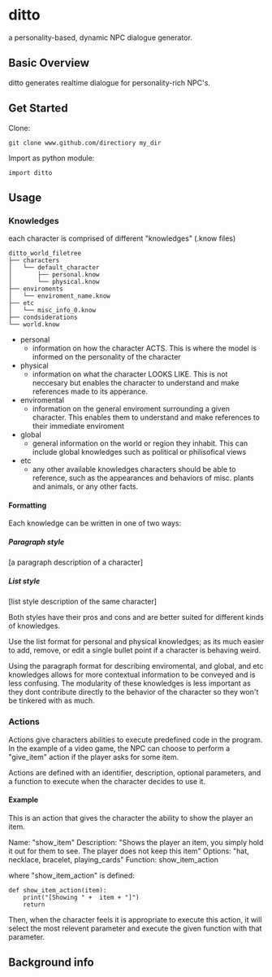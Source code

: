 # ditto
a personality-based, dynamic NPC dialogue generator.

## Basic Overview
ditto generates realtime dialogue for personality-rich NPC's.

## Get Started
Clone:

    git clone www.github.com/directiory my_dir

Import as python module:

    import ditto

## Usage
### Knowledges
each character is comprised of different "knowledges" (.know files)

	ditto_world_filetree
	├── characters
	│   └── default_character
	│       ├── personal.know
	│       └── physical.know
	├── enviroments
	│   └── enviroment_name.know
	├── etc
	│   └── misc_info_0.know
	├── condsiderations
	└── world.know
	
 - personal
	 - information on how the character ACTS. This is where the model is informed on the personality of the character
 - physical
	 - information on what the character LOOKS LIKE. This is not neccesary but enables the character to understand and make references made to its apperance. 
 - enviromental
	 - information on the general enviroment surrounding a given character. This enables them to understand and make references to their immediate enviroment
 - global
	 - general information on the world or region they inhabit. This can include global knowledges such as political or philisofical views 
 - etc
	 - any other available knowledges characters should be able to reference, such as the appearances and behaviors of misc. plants and animals, or any other facts.

#### Formatting
Each knowledge can be written in one of two ways:

##### Paragraph style
[a paragraph description of a character]
##### List style
[list style description of the same character]

Both styles have their pros and cons and are better suited for different kinds of knowledges.

Use the list format for personal and physical knowledges; as its much easier to add, remove, or edit a single bullet point if a character is behaving weird.

Using the paragraph format for describing enviromental, and global, and etc knowledges allows for more contextual information to be conveyed and is less confusing. The modularity of these knowledges is less important as they dont contribute directly to the behavior of the character so they won't be tinkered with as much.

### Actions
Actions give characters abilities to execute predefined code in the program. In the example of a video game, the NPC can choose to perform a "give_item" action if the player asks for some item.

Actions are defined with an identifier, description, optional parameters, and a function to execute when the character decides to use it.

#### Example
This is an action that gives the character the ability to show the player an item.

Name: "show_item"
Description: "Shows the player an item, you simply hold it out for them to see. The player does not keep this item"
Options: "hat, necklace, bracelet, playing_cards"
Function: show_item_action

where "show_item_action" is defined:

    def show_item_action(item):
	    print("[Showing " +  item + "]")
	    return
Then, when the character feels it is appropriate to execute this action, it will select the most relevent parameter and execute the given function with that parameter.

## Background info
